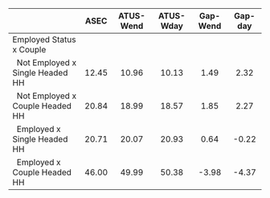 
|                      |         ASEC |    ATUS-Wend |    ATUS-Wday |     Gap-Wend |      Gap-day |
| -------------------- | :----------: | :----------: | :----------: | :----------: | :----------: |
| Employed Status x Couple |              |              |              |              |              |
| &nbsp;&nbsp;Not Employed x Single Headed HH |        12.45 |        10.96 |        10.13 |         1.49 |         2.32 |
| &nbsp;&nbsp;Not Employed x Couple Headed HH |        20.84 |        18.99 |        18.57 |         1.85 |         2.27 |
| &nbsp;&nbsp;Employed x Single Headed HH |        20.71 |        20.07 |        20.93 |         0.64 |        -0.22 |
| &nbsp;&nbsp;Employed x Couple Headed HH |        46.00 |        49.99 |        50.38 |        -3.98 |        -4.37 |

